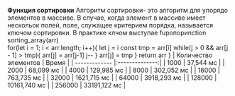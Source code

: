 **Функция сортировки**
Алгоритм сортировки- это алгоритм для упорядо элементов в массиве. В случае, когда элемент в массиве имеет нескольок полей, поле, служащее критерием порядка, называется ключом сортировки. В практике клчом выступае 
fuропориnction sorting_array(arr)  
for(let i = 1; i < arr.length; i++){
    let j = i
    const tmp = arr[i]
    while(j > 0 && arr[j - 1] > tmp){
        arr[j] = arr[j-1]
        j--
    }
    arr[j] = tmp
    }
    return arr
}
| Количество элементов | Время |
| ------------- |:--------------:|
| 1000 | 37,544 мс |
| 2000 | 68,099 мс |
| 4000 | 129,985 мс |
| 8000 | 302,052 мс |
| 16000 | 763,735 мс |
| 32000 | 1621,715 мс |
| 64000 | 3918,293 мс |
| 128000 | 10161,740 мс |
| 256000 | 33191,122 мс |
